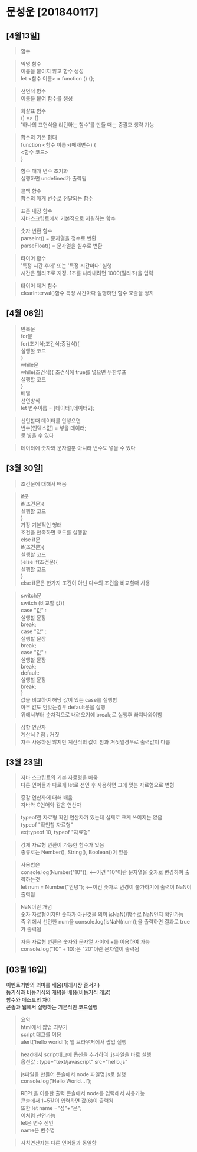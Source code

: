 # 문성운 [201840117]
## [4월13일]
>함수<br>

>익명 함수<br>
이름을 붙이지 않고 함수 생성<br>
let <함수 이름> = function () {};<br>

>선언적 함수<br>
이름을 붙여 함수를 생성<br>

>화살표 함수<br>
() => {}<br>
'하나의 표현식을 리턴하는 함수'를 만들 때는 중괄호 생략 가능<br>

>함수의 기본 형태<br>
function <함수 이름>(매개변수) {<br>
    <함수 코드><br>
}<br>

>함수 매개 변수 초기화<br>
실행하면 undefined가 출력됨<br>

>콜백 함수<br>
함수의 매개 변수로 전달되는 함수<br>

>표준 내장 함수<br>
자바스크립트에서 기본적으로 지원하는 함수<br>

>숫자 변환 함수<br>
parselnt() = 문자열을 정수로 변환<br>
parseFloat() = 문자열을 실수로 변환<br>

>타이머 함수<br>
'특정 시간 후에' 또는 '특정 시간마다' 실행<br>
시간은 밀리초로 지정. 1초를 나타내려면 1000(밀리초)을 입력<br>

>타이머 제거 함수<br>
clearInterval()함수 특정 시간마다 실행하던 함수 호출을 정지<br>

## [4월 06일]
>반복문<br>
for문<br>
for(초기식;조건식;증감식){<br>
    실행할 코드<br>
}<br>
while문<br>
while(조건식){ 조건식에 true를 넣으면 무한루프<br>
    실행할 코드<br>
}<br>
>배열<br>
선언방식<br>
let 변수이름 = [데이터1,데이터2];<br>

>선언할때 데이터를 안넣으면<br>
변수[인덱스값] = 넣을 데이터;<br>
로 넣을 수 있다<br>

>데이터에 숫자와 문자열뿐 아니라 변수도 넣을 수 있다<br>

## [3월 30일]
>조건문에 대해서 배움<br>

>if문<br>
>if(조건문){<br>
    실행할 코드<br>
    }<br>
가장 기본적인 형태<br>
조건을 만족하면 코드를 실행함<br>
else if문<br>
if(조건문){<br>
    실행할 코드<br>
}else if(조건문){<br>
    실행할 코드<br>
}<br>
else if문은 한가지 조건이 아닌 다수의 조건을 비교할때 사용<br>

>switch문<br>
switch (비교할 값){<br>
    case "값" :<br>
    실행할 문장<br>
    break;<br>
    case "값" :<br>
    실행할 문장<br>
    break;<br>
    case "값" :<br>
    실행할 문장<br>
    break;<br>
    default:<br>
    실행할 문장<br>
    break;<br>
}<br>
값을 비교하여 해당 값이 있는 case를 실행함<br>
아무 값도 안맞는경우 default문을 실행<br>
위에서부터 순차적으로 내려오기에 break;로 실행후 빠져나와야함<br>

>삼항 연산자<br>
계산식 ? 참 : 거짓<br>
자주 사용하진 않지만 계산식의 값이 참과 거짓일경우로 출력값이 다름<br>




## [3월 23일]
>자바 스크립트의 기본 자료형을 배움<br>
다른 언어들과 다르게 let로 선언 후 사용하면 그에 맞는 자료형으로 변형<br>

>증감 연산자에 대해 배움<br>
자바와 C언어와 같은 연산자<br>

>typeof란 자료형 확인 연산자가 있는데 실제로 크게 쓰이지는 않음<br>
typeof "확인할 자료형"<br>
ex)typeof 10, typeof "자료형"<br>

>강제 자료형 변환이 가능한 함수가 있음<br>
종류로는 Nember(), String(), Boolean()이 있음<br>

>사용법은<br>
console.log(Number("10")); <--이건 "10"이란 문자열을 숫자로 변경하여 출력하는것<br>
let num = Number("안녕"); <--이건 숫자로 변경이 불가하기에 출력이  NaN이 출력됨<br>


>NaN이란 개념<br>
숫자 자료형이지만 숫자가 아닌것을 의미 isNaN()함수로 NaN인지 확인가능<br>
즉 위에서 선언한 num을 console.log(isNaN(num));을 출력하면 결과로 true가 출력됨<br>

>자동 자료형 변환은 숫자와 문자열 사이에 +를 이용하여 가능<br>
console.log("10" + 10);은 "20"이란 문자열이 출력됨<br>


## [03월 16일]
이벤트기반의 의미를 배움(재래시장 줄서기) <br>
동기식과 비동기식의 개념을 배움(비동기식 개꿀) <br>
함수와 메소드의 차이 <br>
콘솔과 웹에서 실행하는 기본적인 코드실행 <br>
> 요약<br>
html에서 팝업 띄우기<br>
>  script 태그를 이용<br>
    alert('hello world!');
    웹 브라우저에서 팝업 실행

>head에서 script태그에 옵션을 추가하여 .js파일을 바로 실행<br>
옵션값 : type="text/javascript" src="hello.js"<br>

>js파일을 만들어 콘솔에서 node 파일명.js로 실행<br>
console.log('Hello World...!');<br>

>REPL을 이용한 출력 콘솔에서 node를 입력해서 사용가능<br>
콘솔에서 1+5같이 입력하면 값(6)이 출력됨<br>
또한 let name ="성"+"운";<br>
이처럼 선언가능<br>
let은 변수 선언<br>
name은 변수명<br>

>사칙연산자는 다른 언어들과 동일함